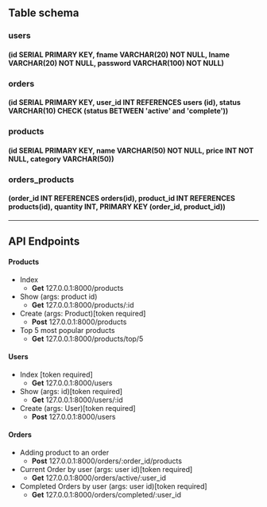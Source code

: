 ## Table schema

### users
#### (id SERIAL PRIMARY KEY, fname VARCHAR(20) NOT NULL, lname VARCHAR(20) NOT NULL, password VARCHAR(100) NOT NULL)

### orders
#### (id SERIAL PRIMARY KEY, user_id INT REFERENCES users (id), status VARCHAR(10) CHECK (status BETWEEN 'active' and 'complete'))

### products
#### (id SERIAL PRIMARY KEY, name VARCHAR(50) NOT NULL, price INT NOT NULL, category VARCHAR(50))

### orders_products
#### (order_id INT REFERENCES orders(id), product_id INT REFERENCES products(id), quantity INT, PRIMARY KEY (order_id, product_id))
 
---

## API Endpoints
#### Products
- Index
    - **Get** 127.0.0.1:8000/products
- Show (args: product id)
    - **Get** 127.0.0.1:8000/products/:id
- Create (args: Product)[token required]
    - **Post** 127.0.0.1:8000/products
- Top 5 most popular products
    - **Get** 127.0.0.1:8000/products/top/5

#### Users
- Index [token required]
    - **Get** 127.0.0.1:8000/users
- Show (args: id)[token required]
    - **Get** 127.0.0.1:8000/users/:id
- Create (args: User)[token required]
    - **Post** 127.0.0.1:8000/users

#### Orders
- Adding product to an order
    - **Post** 127.0.0.1:8000/orders/:order_id/products
- Current Order by user (args: user id)[token required]
    - **Get** 127.0.0.1:8000/orders/active/:user_id
- Completed Orders by user (args: user id)[token required]
    - **Get** 127.0.0.1:8000/orders/completed/:user_id


